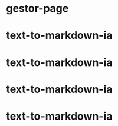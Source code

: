# gestor-page
# text-to-markdown-ia
# text-to-markdown-ia
# text-to-markdown-ia
# text-to-markdown-ia
